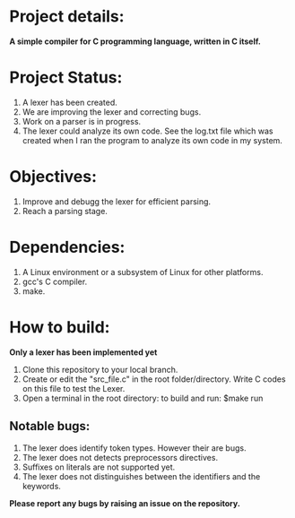 # Project details:

**A simple compiler for C programming language, written in C itself.**

# Project Status:
1. A lexer has been created.
2. We are improving the lexer and correcting bugs.
3. Work on a parser is in progress.
4. The lexer could analyze its own code. See the log.txt file which was created when I ran the  program to analyze its own code in my system.

# Objectives:
1. Improve and debugg the lexer for efficient parsing.
2. Reach a parsing stage.

# Dependencies:
1. A Linux environment or a subsystem of Linux for other platforms.
2. gcc's C compiler.
3. make.

# How to build:
**Only a lexer has been implemented yet**

1. Clone this repository to your local branch.
2. Create or edit the "src_file.c" in the root folder/directory.
Write C codes on this file to test the Lexer.
3. Open a terminal in the root directory:
to build and run: $make run

## Notable bugs:
1. The lexer does identify token types. However their are bugs.
2. The lexer does not detects preprocessors directives.
3. Suffixes on literals are not supported yet.
4. The lexer does not distinguishes between the identifiers and the keywords.

**Please report any bugs by raising an issue on the repository.**

